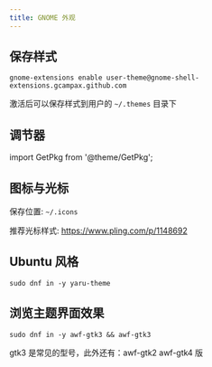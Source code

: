 ```yaml
---
title: GNOME 外观
---
```


## 保存样式

```shell
gnome-extensions enable user-theme@gnome-shell-extensions.gcampax.github.com
```

激活后可以保存样式到用户的 `~/.themes` 目录下

## 调节器

import GetPkg from '@theme/GetPkg';

<GetPkg name="gnome-tweaks" apt dnf />

## 图标与光标

保存位置: `~/.icons`

推荐光标样式: https://www.pling.com/p/1148692

## Ubuntu 风格

    sudo dnf in -y yaru-theme

## 浏览主题界面效果

    sudo dnf in -y awf-gtk3 && awf-gtk3

gtk3 是常见的型号，此外还有：awf-gtk2 awf-gtk4 版
